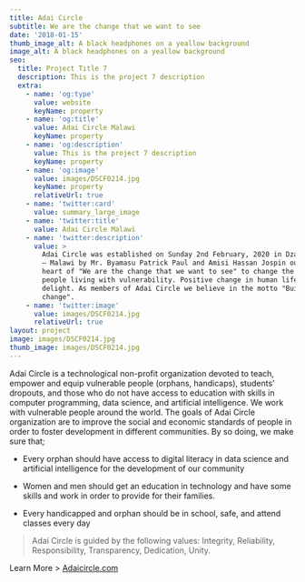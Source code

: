 ```yaml
---
title: Adai Circle
subtitle: We are the change that we want to see
date: '2018-01-15'
thumb_image_alt: A black headphones on a yeallow background
image_alt: A black headphones on a yeallow background
seo:
  title: Project Title 7
  description: This is the project 7 description
  extra:
    - name: 'og:type'
      value: website
      keyName: property
    - name: 'og:title'
      value: Adai Circle Malawi
      keyName: property
    - name: 'og:description'
      value: This is the project 7 description
      keyName: property
    - name: 'og:image'
      value: images/DSCF0214.jpg
      keyName: property
      relativeUrl: true
    - name: 'twitter:card'
      value: summary_large_image
    - name: 'twitter:title'
      value: Adai Circle Malawi
    - name: 'twitter:description'
      value: >
        Adai Circle was established on Sunday 2nd February, 2020 in Dzaleka Camp
        – Malawi by Mr. Byamasu Patrick Paul and Amisi Hassan Jospin out of the
        heart of "We are the change that we want to see" to change the lives of
        people living with vulnerability. Positive change in human life is our
        delight. As members of Adai Circle we believe in the motto "Build to
        change".
    - name: 'twitter:image'
      value: images/DSCF0214.jpg
      relativeUrl: true
layout: project
image: images/DSCF0214.jpg
thumb_image: images/DSCF0214.jpg
---
```

Adai Circle is a technological non-profit organization devoted to teach, empower and equip vulnerable people (orphans, handicaps), students’ dropouts, and those who do not have access to education with skills in computer programming, data science, and artificial intelligence. We work with vulnerable people around the world. The goals of Adai Circle organization are to improve the social and economic standards of people in order to foster development in different communities. By so doing, we make sure that;

*   Every orphan should have access to digital literacy in data science and artificial intelligence for the development of our community

*   Women and men should get an education in technology and have some skills and work in order to provide for their families.

*   Every handicapped and orphan should be in school, safe, and attend classes every day

> Adai Circle is guided by the following values: Integrity, Reliability, Responsibility, Transparency, Dedication, Unity.

Learn More > [Adaicircle.com](http://www.adaicircle.com/index.html)
